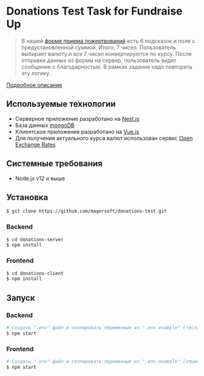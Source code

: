 # Donations Test Task for Fundraise Up

> В нашей [форме приема пожертвований](https://fundraiseup.com/checkout) есть 6 подсказок и поле с предустановленной суммой. 
Итого, 7 чисел. Пользователь выбирает валюту и все 7 чисел конвертируются по курсу. 
После отправки данных из формы на сервер, пользователь видит сообщение с благодарностью.
В рамках задания надо повторить эту логику.

[Подробное описание](https://www.notion.so/Fullstack-test-b500e565cb89462b88003dd60927ab82#ede39e5897c04442b2384d8402054fc2)

## Используемые технологии
- Серверное приложение разработано на [Nest.js](https://nestjs.com/)
- База данных [mongoDB](https://www.mongodb.com/)
- Клиентское приложение разработано на [Vue.js](https://vuejs.org/)
- Для получения актуального курса валют использован сервис [Open Exchange Rates](=https://openexchangerates.org/api)

## Системные требования
- Node.js v12 и выше

## Установка

```bash
$ git clone https://github.com/magersoft/donations-test.git
```

### Backend
```bash
$ cd donations-server
$ npm install
```

### Frontend
```bash
$ cd donations-client
$ npm install
```


## Запуск
### Backend
```bash
# Создать ".env" файл и скопировать переменные из ".env.example" (тестовые данные)
$ npm start
```

### Frontend
```bash
# Создать ".env" файл и скопировать переменные из ".env.example" (опционально)
$ npm start
```
